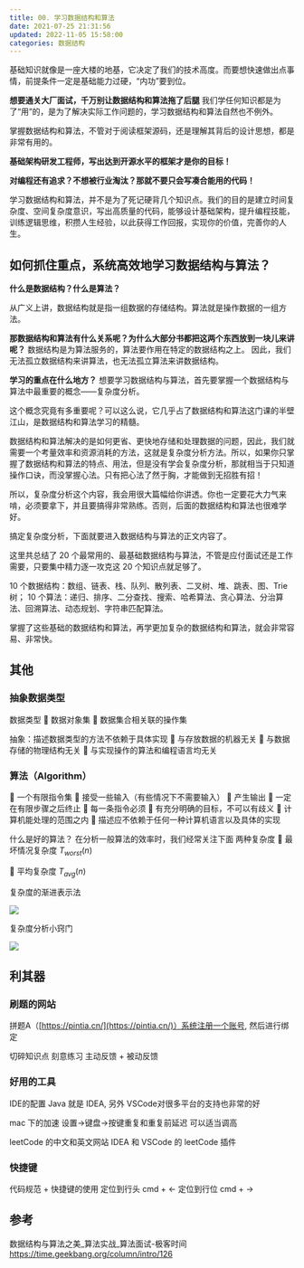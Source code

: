 ```yaml
---
title: 00. 学习数据结构和算法
date: 2021-07-25 21:31:56
updated: 2022-11-05 15:58:00
categories: 数据结构
---
```


基础知识就像是一座大楼的地基，它决定了我们的技术高度。而要想快速做出点事情，前提条件一定是基础能力过硬，“内功”要到位。

**想要通关大厂面试，千万别让数据结构和算法拖了后腿**
我们学任何知识都是为了“用”的，是为了解决实际工作问题的，学习数据结构和算法自然也不例外。

掌握数据结构和算法，不管对于阅读框架源码，还是理解其背后的设计思想，都是非常有用的。

**基础架构研发工程师，写出达到开源水平的框架才是你的目标！**

**对编程还有追求？不想被行业淘汰？那就不要只会写凑合能用的代码！**

学习数据结构和算法，并不是为了死记硬背几个知识点。我们的目的是建立时间复杂度、空间复杂度意识，写出高质量的代码，能够设计基础架构，提升编程技能，训练逻辑思维，积攒人生经验，以此获得工作回报，实现你的价值，完善你的人生。

<!-- more -->

## 如何抓住重点，系统高效地学习数据结构与算法？

**什么是数据结构？什么是算法？**

从广义上讲，数据结构就是指一组数据的存储结构。算法就是操作数据的一组方法。

**那数据结构和算法有什么关系呢？为什么大部分书都把这两个东西放到一块儿来讲呢？**
数据结构是为算法服务的，算法要作用在特定的数据结构之上。 因此，我们无法孤立数据结构来讲算法，也无法孤立算法来讲数据结构。

**学习的重点在什么地方？**
想要学习数据结构与算法，首先要掌握一个数据结构与算法中最重要的概念——复杂度分析。

这个概念究竟有多重要呢？可以这么说，它几乎占了数据结构和算法这门课的半壁江山，是数据结构和算法学习的精髓。

数据结构和算法解决的是如何更省、更快地存储和处理数据的问题，因此，我们就需要一个考量效率和资源消耗的方法，这就是复杂度分析方法。所以，如果你只掌握了数据结构和算法的特点、用法，但是没有学会复杂度分析，那就相当于只知道操作口诀，而没掌握心法。只有把心法了然于胸，才能做到无招胜有招！

所以，复杂度分析这个内容，我会用很大篇幅给你讲透。你也一定要花大力气来啃，必须要拿下，并且要搞得非常熟练。否则，后面的数据结构和算法也很难学好。

搞定复杂度分析，下面就要进入数据结构与算法的正文内容了。

这里共总结了 20 个最常用的、最基础数据结构与算法，不管是应付面试还是工作需要，只要集中精力逐一攻克这 20 个知识点就足够了。

10 个数据结构：数组、链表、栈、队列、散列表、二叉树、堆、跳表、图、Trie 树；
10 个算法：递归、排序、二分查找、搜索、哈希算法、贪心算法、分治算法、回溯算法、动态规划、字符串匹配算法。

掌握了这些基础的数据结构和算法，再学更加复杂的数据结构和算法，就会非常容易、非常快。

## 其他

### 抽象数据类型

数据类型
 数据对象集
 数据集合相关联的操作集

抽象：描述数据类型的方法不依赖于具体实现
 与存放数据的机器无关
 与数据存储的物理结构无关
 与实现操作的算法和编程语言均无关

### 算法（Algorithm）

 一个有限指令集
 接受一些输入（有些情况下不需要输入）
 产生输出
 一定在有限步骤之后终止
 每一条指令必须
 有充分明确的目标，不可以有歧义
 计算机能处理的范围之内
 描述应不依赖于任何一种计算机语言以及具体的实现

什么是好的算法？
在分析一般算法的效率时，我们经常关注下面
两种复杂度
 最坏情况复杂度
$T_{worst}(n)$

 平均复杂度
$T_{avg}(n)$

复杂度的渐进表示法

![](https://upload-images.jianshu.io/upload_images/1662509-7afd847613c50706.png?imageMogr2/auto-orient/strip%7CimageView2/2/w/1240)

复杂度分析小窍门

![](https://upload-images.jianshu.io/upload_images/1662509-945c30df57bfe6fd.png?imageMogr2/auto-orient/strip%7CimageView2/2/w/1240)

## 利其器

### 刷题的网站

拼题A（[https://pintia.cn/](https://pintia.cn/)）系统注册一个账号, 然后进行绑定

切碎知识点
刻意练习
主动反馈 + 被动反馈

### 好用的工具

IDE的配置
Java 就是 IDEA, 另外 VSCode对很多平台的支持也非常的好

mac 下的加速
设置->键盘->按键重复和重复前延迟 可以适当调高

leetCode 的中文和英文网站
IDEA 和 VSCode 的 leetCode 插件

### 快捷键

代码规范 + 快捷键的使用
定位到行头 cmd + ←
定位到行位 cmd + →

## 参考

数据结构与算法之美_算法实战_算法面试-极客时间 <https://time.geekbang.org/column/intro/126>
